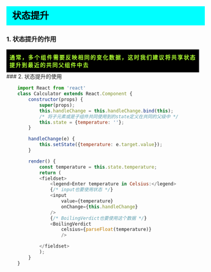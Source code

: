 <div
    style = "
        width: 100%;
        height: 50px;
        background: #00FFFF;
        color: black;
        line-height: 50px;
        padding-left: 15px;
        font-size: 24px;
        font-weight: bold;
    "
> 
    状态提升
</div>

### 1. 状态提升的作用
<div
    style = "background: black;text-align: justify;padding: 10px 8px;letter-spacing: 2px;"
>
    <font color = "greenyellow" style = "font-weight: bold;">  
        通常，多个组件需要反映相同的变化数据，这时我们建议将共享状态提升到最近的共同父组件中去
    </font>
</div>
### 2. 状态提升的使用

```js
    import React from 'react'
    class Calculator extends React.Component {
        constructor(props) {
            super(props);
            this.handleChange = this.handleChange.bind(this);
            /* 将子元素或是子组件共同使用到的state定义在共同的父级中 */
            this.state = {temperature: ''}; 
        }

        handleChange(e) {
            this.setState({temperature: e.target.value});
        }

        render() {
            const temperature = this.state.temperature;
            return (
            <fieldset>
                <legend>Enter temperature in Celsius:</legend>
                {/* input也要使用状态 */}
                <input
                    value={temperature}
                    onChange={this.handleChange} 
                />
                {/* BoilingVerdict也要使用这个数据 */}
                <BoilingVerdict
                    celsius={parseFloat(temperature)} 
                    />

            </fieldset>
            );
        }
    }
```